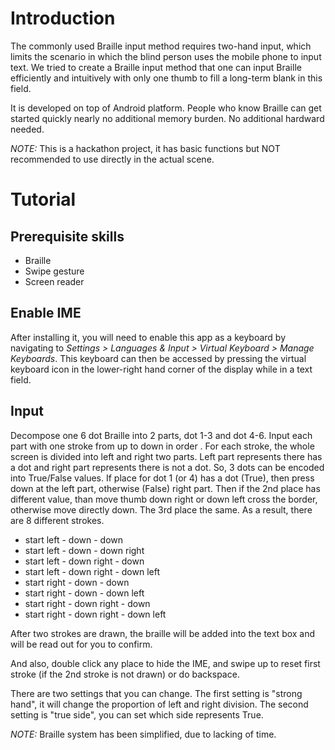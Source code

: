 # Introduction

The commonly used Braille input method requires two-hand input, which limits the scenario in which the blind person uses the mobile phone to input text. We tried to create a Braille input method that one can input Braille efficiently and intuitively with only one thumb to fill a long-term blank in this field.

It is developed on top of Android platform. People who know Braille can get started quickly nearly no additional memory burden. No additional hardward needed.

*NOTE:* This is a hackathon project, it has basic functions but NOT recommended to use directly in the actual scene.

# Tutorial

## Prerequisite skills

+ Braille
+ Swipe gesture
+ Screen reader

## Enable IME

After installing it, you will need to enable this app as a keyboard by navigating to *Settings > Languages & Input > Virtual Keyboard > Manage Keyboards*. This keyboard can then be accessed by pressing the virtual keyboard icon in the lower-right hand corner of the display while in a text field.

## Input

Decompose one 6 dot Braille into 2 parts, dot 1-3 and dot 4-6. Input each part with one stroke from up to down in order .
For each stroke, the whole screen is divided into left and right two parts. 
Left part represents there has a dot and right part represents there is not a dot. So, 3 dots can be encoded into True/False values. If place for dot 1 (or 4) has a dot (True), then press down at the left part, otherwise (False) right part. Then if the 2nd place has different value, than move thumb down right or down left cross the border, otherwise move directly down. The 3rd place the same. As a result, there are 8 different strokes.

+ start left - down - down
+ start left - down - down right
+ start left - down right - down
+ start left - down right - down left
+ start right - down - down
+ start right - down - down left
+ start right - down right - down
+ start right - down right - down left

After two strokes are drawn, the braille will be added into the text box and will be read out for you to confirm.

And also, double click any place to hide the IME, and swipe up to reset first stroke (if the 2nd stroke is not drawn) or do backspace.

There are two settings that you can change. The first setting is "strong hand", it will change the proportion of left and right division. The second setting is "true side", you can set which side represents True.

*NOTE:* Braille system has been simplified, due to lacking of time.



